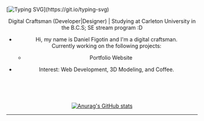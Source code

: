[![Typing SVG](https://readme-typing-svg.demolab.com?align="middle"&font=Fira+Code&size=18&pause=1000&width=435&lines=Hey%2C+I'm+Daniel%2C+welcome+to+my+profile!)](https://git.io/typing-svg)

<div align="center">

Digital Craftsman (Developer|Designer) | Studying at Carleton University in the B.C.S; SE stream program :D

</div>
<div align="center">
    
* Hi, my name is Daniel Figotin and I'm a digital craftsman. <br>
    Currently working on the following projects:
    - Portfolio Website <br>

* Interest: Web Development, 3D Modeling, and Coffee. <br><br>

<br />
<br />

 [![Anurag's GitHub stats](https://github-readme-stats.vercel.app/api?username=DevDanF&show_icons=true&theme=gruvbox&hide_border=true)](https://github.com/DevDanF/github-readme-stats) 

</div>

---
